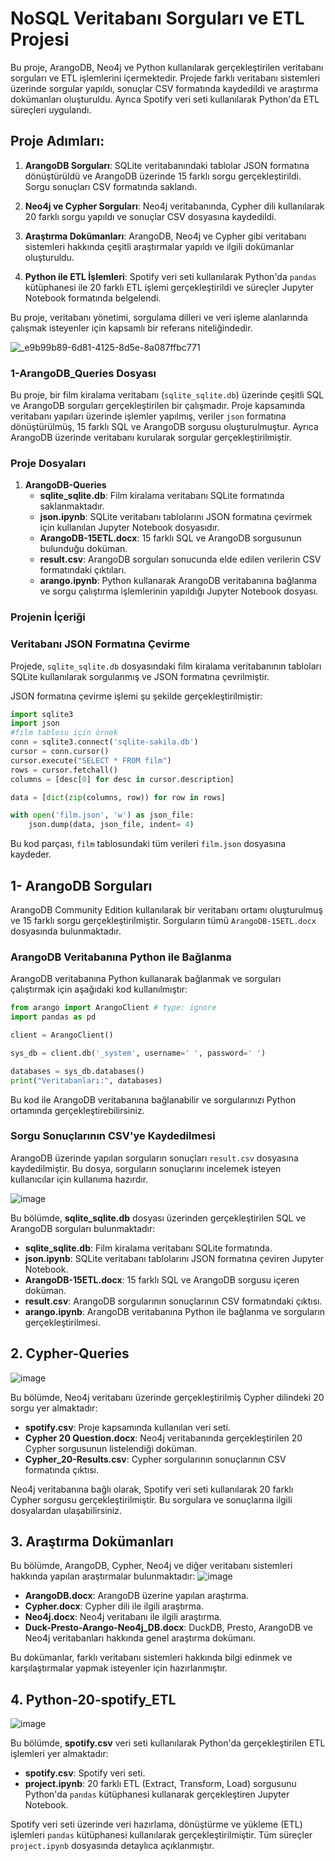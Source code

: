 
# NoSQL Veritabanı Sorguları ve ETL Projesi

Bu proje, ArangoDB, Neo4j ve Python kullanılarak gerçekleştirilen veritabanı sorguları ve ETL işlemlerini içermektedir. Projede farklı veritabanı sistemleri üzerinde sorgular yapıldı, sonuçlar CSV formatında kaydedildi ve araştırma dokümanları oluşturuldu. Ayrıca Spotify veri seti kullanılarak Python'da ETL süreçleri uygulandı.

## Proje Adımları:
1. **ArangoDB Sorguları**: SQLite veritabanındaki tablolar JSON formatına dönüştürüldü ve ArangoDB üzerinde 15 farklı sorgu gerçekleştirildi. Sorgu sonuçları CSV formatında saklandı.
   
2. **Neo4j ve Cypher Sorguları**: Neo4j veritabanında, Cypher dili kullanılarak 20 farklı sorgu yapıldı ve sonuçlar CSV dosyasına kaydedildi.

3. **Araştırma Dokümanları**: ArangoDB, Neo4j ve Cypher gibi veritabanı sistemleri hakkında çeşitli araştırmalar yapıldı ve ilgili dokümanlar oluşturuldu.

4. **Python ile ETL İşlemleri**: Spotify veri seti kullanılarak Python'da `pandas` kütüphanesi ile 20 farklı ETL işlemi gerçekleştirildi ve süreçler Jupyter Notebook formatında belgelendi.


Bu proje, veritabanı yönetimi, sorgulama dilleri ve veri işleme alanlarında çalışmak isteyenler için kapsamlı bir referans niteliğindedir.

![_e9b99b89-6d81-4125-8d5e-8a087ffbc771](https://github.com/user-attachments/assets/1c3bea86-6383-41d7-9113-c3f6874ec53e)

### 1-ArangoDB_Queries Dosyası

Bu proje, bir film kiralama veritabanı (`sqlite_sqlite.db`) üzerinde çeşitli SQL ve ArangoDB sorguları gerçekleştirilen bir çalışmadır. Proje kapsamında veritabanı yapıları üzerinde işlemler yapılmış, veriler `json` formatına dönüştürülmüş, 15 farklı SQL ve ArangoDB sorgusu oluşturulmuştur. Ayrıca ArangoDB üzerinde veritabanı kurularak sorgular gerçekleştirilmiştir.

### Proje Dosyaları

1. **ArangoDB-Queries**
    - **sqlite_sqlite.db**: Film kiralama veritabanı SQLite formatında saklanmaktadır.
    - **json.ipynb**: SQLite veritabanı tablolarını JSON formatına çevirmek için kullanılan Jupyter Notebook dosyasıdır.
    - **ArangoDB-15ETL.docx**: 15 farklı SQL ve ArangoDB sorgusunun bulunduğu doküman.
    - **result.csv**: ArangoDB sorguları sonucunda elde edilen verilerin CSV formatındaki çıktıları.
    - **arango.ipynb**: Python kullanarak ArangoDB veritabanına bağlanma ve sorgu çalıştırma işlemlerinin yapıldığı Jupyter Notebook dosyası.

### Projenin İçeriği

###  Veritabanı JSON Formatına Çevirme
Projede, `sqlite_sqlite.db` dosyasındaki film kiralama veritabanının tabloları SQLite kullanılarak sorgulanmış ve JSON formatına çevrilmiştir.

JSON formatına çevirme işlemi şu şekilde gerçekleştirilmiştir:

```python
import sqlite3
import json
#film tablosu için örnek
conn = sqlite3.connect('sqlite-sakila.db')
cursor = conn.cursor()
cursor.execute("SELECT * FROM film")
rows = cursor.fetchall()
columns = [desc[0] for desc in cursor.description]

data = [dict(zip(columns, row)) for row in rows]

with open('film.json', 'w') as json_file:
    json.dump(data, json_file, indent= 4)
```

Bu kod parçası, `film` tablosundaki tüm verileri `film.json` dosyasına kaydeder.

## 1- ArangoDB Sorguları
ArangoDB Community Edition kullanılarak bir veritabanı ortamı oluşturulmuş ve 15 farklı sorgu gerçekleştirilmiştir. Sorguların tümü `ArangoDB-15ETL.docx` dosyasında bulunmaktadır.

###  ArangoDB Veritabanına Python ile Bağlanma
ArangoDB veritabanına Python kullanarak bağlanmak ve sorguları çalıştırmak için aşağıdaki kod kullanılmıştır:

```python
from arango import ArangoClient # type: ignore
import pandas as pd

client = ArangoClient()

sys_db = client.db('_system', username=' ', password=' ')

databases = sys_db.databases()
print("Veritabanları:", databases)
```

Bu kod ile ArangoDB veritabanına bağlanabilir ve sorgularınızı Python ortamında gerçekleştirebilirsiniz.

###  Sorgu Sonuçlarının CSV'ye Kaydedilmesi
ArangoDB üzerinde yapılan sorguların sonuçları `result.csv` dosyasına kaydedilmiştir. Bu dosya, sorguların sonuçlarını incelemek isteyen kullanıcılar için kullanıma hazırdır.


![image](https://github.com/user-attachments/assets/791e20e4-58f8-464f-9a8d-bb5b104c73e2)

Bu bölümde, **sqlite_sqlite.db** dosyası üzerinden gerçekleştirilen SQL ve ArangoDB sorguları bulunmaktadır:

- **sqlite_sqlite.db**: Film kiralama veritabanı SQLite formatında.
- **json.ipynb**: SQLite veritabanı tablolarını JSON formatına çeviren Jupyter Notebook.
- **ArangoDB-15ETL.docx**: 15 farklı SQL ve ArangoDB sorgusu içeren doküman.
- **result.csv**: ArangoDB sorgularının sonuçlarının CSV formatındaki çıktısı.
- **arango.ipynb**: ArangoDB veritabanına Python ile bağlanma ve sorguların gerçekleştirilmesi.

## 2. Cypher-Queries
![image](https://github.com/user-attachments/assets/5c5ad5cb-2a68-4b03-983e-fb6565e05360)

Bu bölümde, Neo4j veritabanı üzerinde gerçekleştirilmiş Cypher dilindeki 20 sorgu yer almaktadır:

- **spotify.csv**: Proje kapsamında kullanılan veri seti.
- **Cypher 20 Question.docx**: Neo4j veritabanında gerçekleştirilen 20 Cypher sorgusunun listelendiği doküman.
- **Cypher_20-Results.csv**: Cypher sorgularının sonuçlarının CSV formatında çıktısı.

Neo4j veritabanına bağlı olarak, Spotify veri seti kullanılarak 20 farklı Cypher sorgusu gerçekleştirilmiştir. Bu sorgulara ve sonuçlarına ilgili dosyalardan ulaşabilirsiniz.

## 3. Araştırma Dokümanları

Bu bölümde, ArangoDB, Cypher, Neo4j ve diğer veritabanı sistemleri hakkında yapılan araştırmalar bulunmaktadır:
![image](https://github.com/user-attachments/assets/314ff5a7-a43d-45b1-9d76-9eaece423841)

- **ArangoDB.docx**: ArangoDB üzerine yapılan araştırma.
- **Cypher.docx**: Cypher dili ile ilgili araştırma.
- **Neo4j.docx**: Neo4j veritabanı ile ilgili araştırma.
- **Duck-Presto-Arango-Neo4j_DB.docx**: DuckDB, Presto, ArangoDB ve Neo4j veritabanları hakkında genel araştırma dokümanı.

Bu dokümanlar, farklı veritabanı sistemleri hakkında bilgi edinmek ve karşılaştırmalar yapmak isteyenler için hazırlanmıştır.

## 4. Python-20-spotify_ETL
![image](https://github.com/user-attachments/assets/3d83e7bc-a89f-47eb-a3ab-5db3e5263d72)

Bu bölümde, **spotify.csv** veri seti kullanılarak Python'da gerçekleştirilen ETL işlemleri yer almaktadır:

- **spotify.csv**: Spotify veri seti.
- **project.ipynb**: 20 farklı ETL (Extract, Transform, Load) sorgusunu Python'da `pandas` kütüphanesi kullanarak gerçekleştiren Jupyter Notebook.

Spotify veri seti üzerinde veri hazırlama, dönüştürme ve yükleme (ETL) işlemleri `pandas` kütüphanesi kullanılarak gerçekleştirilmiştir. Tüm süreçler `project.ipynb` dosyasında detaylıca açıklanmıştır.

